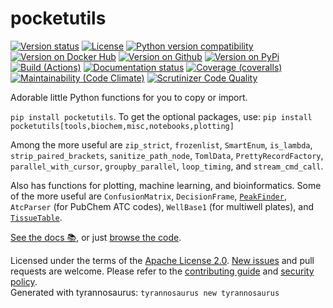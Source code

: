 # pocketutils

[![Version status](https://img.shields.io/pypi/status/pocketutils?label=status)](https://pypi.org/project/pocketutils)
[![License](https://img.shields.io/badge/License-Apache%202.0-blue.svg)](https://opensource.org/licenses/Apache-2.0)
[![Python version compatibility](https://img.shields.io/pypi/pyversions/pocketutils?label=Python)](https://pypi.org/project/pocketutils)
[![Version on Docker Hub](https://img.shields.io/docker/v/dmyersturnbull/pocketutils?color=green&label=Docker%20Hub)](https://hub.docker.com/repository/docker/dmyersturnbull/pocketutils)
[![Version on Github](https://img.shields.io/github/v/release/dmyersturnbull/pocketutils?include_prereleases&label=GitHub)](https://github.com/dmyersturnbull/pocketutils/releases)
[![Version on PyPi](https://img.shields.io/pypi/v/pocketutils?label=PyPi)](https://pypi.org/project/pocketutils)  
[![Build (Actions)](https://img.shields.io/github/workflow/status/dmyersturnbull/pocketutils/Build%20&%20test?label=Tests)](https://github.com/dmyersturnbull/pocketutils/actions)
[![Documentation status](https://readthedocs.org/projects/pocketutils/badge)](https://pocketutils.readthedocs.io/en/stable/)
[![Coverage (coveralls)](https://coveralls.io/repos/github/dmyersturnbull/pocketutils/badge.svg?branch=main&service=github)](https://coveralls.io/github/dmyersturnbull/pocketutils?branch=main)
[![Maintainability (Code Climate)](https://api.codeclimate.com/v1/badges/eea2b741dbbbb74ad18a/maintainability)](https://codeclimate.com/github/dmyersturnbull/pocketutils/maintainability)
[![Scrutinizer Code Quality](https://scrutinizer-ci.com/g/dmyersturnbull/pocketutils/badges/quality-score.png?b=main)](https://scrutinizer-ci.com/g/dmyersturnbull/pocketutils/?branch=main)

Adorable little Python functions for you to copy or import.

`pip install pocketutils`. To get the optional packages, use:
`pip install pocketutils[tools,biochem,misc,notebooks,plotting]`

Among the more useful are `zip_strict`, `frozenlist`, `SmartEnum`, `is_lambda`, `strip_paired_brackets`,
`sanitize_path_node`, `TomlData`, `PrettyRecordFactory`, `parallel_with_cursor`, `groupby_parallel`,
`loop_timing`, and `stream_cmd_call`.

Also has functions for plotting, machine learning, and bioinformatics.
Some of the more useful are `ConfusionMatrix`, `DecisionFrame`,
[`PeakFinder`](https://en.wikipedia.org/wiki/Topographic_prominence), `AtcParser` (for PubChem ATC codes),
`WellBase1` (for multiwell plates), and [`TissueTable`]("https://www.proteinatlas.org/).

[See the docs 📚](https://pocketutils.readthedocs.io/en/stable/), or just
[browse the code](https://github.com/dmyersturnbull/pocketutils/tree/main/pocketutils).

Licensed under the terms of the [Apache License 2.0](https://spdx.org/licenses/Apache-2.0.html).
[New issues](https://github.com/dmyersturnbull/pocketutils/issues) and pull requests are welcome.
Please refer to the [contributing guide](https://github.com/dmyersturnbull/pocketutils/blob/main/CONTRIBUTING.md)
and [security policy](https://github.com/dmyersturnbull/pocketutils/blob/main/SECURITY.md).  
Generated with tyrannosaurus: `tyrannosaurus new tyrannosaurus`
